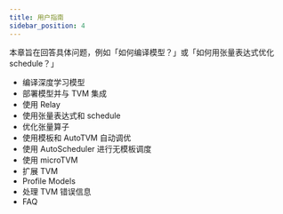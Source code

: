 ```yaml
---
title: 用户指南
sidebar_position: 4
---
```


本章旨在回答具体问题，例如「如何编译模型？」或「如何用张量表达式优化 schedule？」

* 编译深度学习模型
* 部署模型并与 TVM 集成
* 使用 Relay
* 使用张量表达式和 schedule
* 优化张量算子
* 使用模板和 AutoTVM 自动调优
* 使用 AutoScheduler 进行无模板调度
* 使用 microTVM
* 扩展 TVM
* Profile Models
* 处理 TVM 错误信息
* FAQ